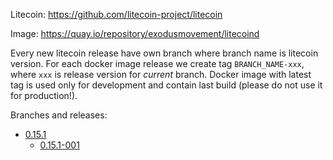 Litecoin: https://github.com/litecoin-project/litecoin

Image: https://quay.io/repository/exodusmovement/litecoind

Every new litecoin release have own branch where branch name is litecoin version. For each docker image release we create tag `BRANCH_NAME-xxx`, where `xxx` is release version for *current* branch. Docker image with latest tag is used only for development and contain last build (please do not use it for production!).

Branches and releases:

  - [0.15.1](https://github.com/ExodusMovement/docker-litecoind/tree/0.15.1)
    - [0.15.1-001](https://github.com/ExodusMovement/docker-litecoind/tree/0.15.1-001)
